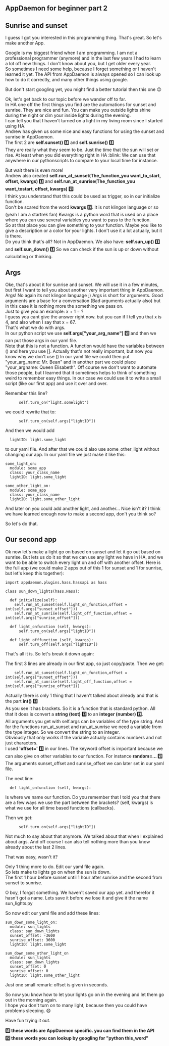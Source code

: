 ## AppDaemon for beginner part 2
## Sunrise and sunset

I guess I got you interested in this programming thing. That's great. So let's make another App.   

Google is my biggest friend when I am programming. I am not a professional programmer (anymore) and in the last few years I had to learn a lot off new things.  I don't know about you, but I get older every year.  
So sometimes I need some help, because I forget something or I haven't learned it yet. The API from AppDaemon is always opened so I can look up how to do it correctly, and many other things using google.

But don't start googling yet, you might find a better tutorial then this one :wink:

Ok, let's get back to our topic before we wander off to far.  
In HA one off the first things you find are the automations for sunset and sunrise. They are nice and fun. You can make you outside lights shine during the night or dim your inside lights during the evening.  
I can tell you that I haven't turned on a light in my living room since I started using HA.  
Andrew has given us some nice and easy functions for using the sunset and sunrise in AppDaemon.  
The first 2 are **self.sunset() :one:** and **self.sunrise() :one:**  
They are really what they seem to be. Just the time that the sun will set or rise. At least when you did everything right in HA :blink:
We can use that anywhere in our pythonscripts to compare to your local time for instance.  

But wait there is even more!  
Andrew also created **self.run_at_sunset(The_function_you want_to_start, offset, kwargs) :one:** and **self.run_at_sunrise(The_function_you want_tostart, offset, kwargs) :one:**  
I think you understand that this could be used as trigger, so in our initialize function.  
Don't be scared from the word **kwargs :two:**. It is not klingon language or so (yeah I am a startrek fan) Kwargs is a python word that is used on a place where you can use several variables you want to pass to the function.  
So at that place you can give something to your function. Maybe you like to give a description or a color for your lights. I don't use it a lot actually, but it is there.  
Do you think that's all? Not in AppDaemon. We also have: **self.sun_up() :one:** and **self.sun_down() :one:** So we can check if the sun is up or down without calculating or thinking.  

## Args

Oke, that's about it for sunrise and sunset. We will use it in a few minutes, but first I want to tell you about another very important thing in AppDaemon.  
Args! No again its not klingon language ;) Args is short for arguments. Good arguments are a base for a conversation (Bad arguments actually also) but in this case it is nothing more the something we pass on.  
Just to give you an example: x + 1 = ?  
I guess you cant give the answer right now. but you can if I tell you that x is 4, and also when I say that x = 67.  
That's what we do with args.  
In our python script we use **self.args["your_arg_name"] :one:** and then we can put those args in our yaml file.  
Note that this is not a function. A function would have the variables between () and here you use []. Actually that's not really important, but now you know why we don't use ()
In our yaml file we could then put "your_arg_name: Mr. Bean" and in another part we could place "your_argname: Queen Elisabeth".
Off course we don't want to automate those people, but I learned that it sometimes helps to think of something weird to remember easy things.
In our case we could use it to write a small script (like our first app) and use it over and over.

Remember this line?

```
      self.turn_on("light.somelight")
```

we could rewrite that to:

```
      self.turn_on(self.args["lightID"])
```

And then we would add

```
  lightID: light.some_light
```

to our yaml file.
And after that we could also use some_other_light without changing our app.
In our yaml file we just make it like this:

```
some_light_on:  
  module: some_app  
  class: your_class_name  
  lightID: light.some_light  

some_other_light_on:  
  module: some_app  
  class: your_class_name  
  lightID: light.some_other_light  
```

And later on you could add another light, and another...
Nice isn't it? I think we have learned enough now to make a second app, don't you think so?

So let's do that.

## Our second app

Ok now let's make a light go on based on sunset and let it go out based on sunrise. But lets us do it so that we can use any light we have in HA, and we want to be able to switch every light on and off with another offset.
Here is the full app (we could make 2 apps out of this 1 for sunset and 1 for sunrise, but let's keep this together):

```
import appdaemon.plugins.hass.hassapi as hass

class sun_down_lights(hass.Hass):

  def initialize(self):
    self.run_at_sunset(self.light_on_function,offset = int(self.args["sunset_offset"]))
    self.run_at_sunrise(self.light_off_function,offset = int(self.args["sunrise_offset"]))

  def light_onfunction (self, kwargs):
      self.turn_on(self.args["lightID"])

  def light_offfunction (self, kwargs):
      self.turn_off(self.args["lightID"])
```

That's all it is. So let's break it down again:

The first 3 lines are already in our first app, so just copy/paste.
Then we get:

```
    self.run_at_sunset(self.light_on_function,offset = int(self.args["sunset_offset"]))
    self.run_at_sunrise(self.light_off_function,offset = int(self.args["sunrise_offset"]))
```

Actually there is only 1 thing that I haven't talked about already and that is the part **int() :two:**  
As you see it has brackets. So it is a function that is standard python. All that it does is convert a **string (text) :two:** to an **integer (number) :two:**.  
All arguments you get with self.args can be variables of the type string. And for the functions run_at_sunset and run_at_sunrise we need a variable from the type integer. So we convert the string to an integer.  
Obviously that only works if the variable actually contains numbers and not just characters.  
I used **'offset=' :one:** in our lines. The keyword offset is important because we can also give on other variables to our function. For instance **random=... :one:**
The arguments sunset_offset and sunrise_offset we can later set in our yaml file.

The next line:

```
  def light_onfunction (self, kwargs):
```
Is where we name our function. Do you remember that I told you that there are a few ways we use the part between the brackets?
(self, kwargs) is what we use for all time based functions (callbacks).

Then we get:

```
      self.turn_on(self.args["lightID"])
```

Not much to say about that anymore. We talked about that when I explained about args.
And off course I can also tell nothing more than you know already about the last 2 lines.

That was easy, wasn't it?

Only 1 thing more to do. Edit our yaml file again.  
So lets make to lights go on when the sun is down.  
The first 1 hour before sunset until 1 hour after sunrise and the second from sunset to sunrise.

O boy, I forgot something. We haven't saved our app yet. and therefor it hasn't got a name. Lets save it before we lose it and give it the name sun_lights.py

So now edit our yaml file and add these lines:

```
sun_down_some_light_on:
  module: sun_lights
  class: sun_down_lights
  sunset_offset: -3600
  sunrise_offset: 3600
  lightID: light.some_light

sun_down_some_other_light_on
  module: sun_lights
  class: sun_down_lights
  sunset_offset: 0
  sunrise_offset: 0
  lightID: light.some_other_light
```

Just one small remark: offset is given in seconds.

So now you know how to let your lights go on in the evening and let them go out in the morning again.  
I hope you don't turn on to many light, because then you could have problems sleeping. :smile:

Have fun trying it out.

**:one: these words are AppDaemon specific. you can find them in the API**   
**:two: these words you can lookup by googling for "python this_word"**
